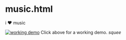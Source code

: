 music.html
==========

i ♥ music

[![working demo](https://i.imgur.com/fbWdC3d.jpg)](http://tdlive.github.io/music.html/)
Click above for a working demo. *squee*
